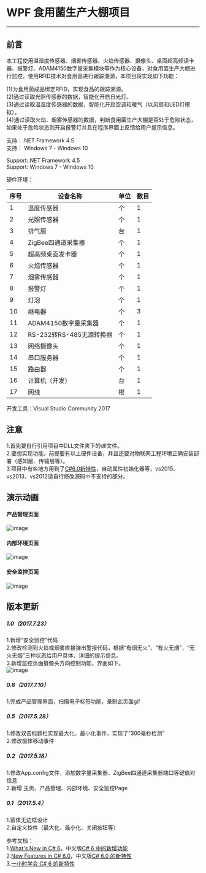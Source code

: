 # WPF 食用菌生产大棚项目
---
## 前言
本工程使用温湿度传感器、烟雾传感器、火焰传感器、摄像头、桌面超高频读卡器、报警灯、ADAM4150数字量采集模块等作为核心设备，对食用菌生产大棚进行监控，使用RFID技术对食用菌进行跟踪溯源，本项目将实现如下功能：<br>

(1)为食用菌成品绑定RFID，实现食品的跟踪溯源。<br>
(2)通过读取光照传感器的数据，智能化开启日光灯。<br>
(3)通过读取温湿度传感器的数据，智能化开启空调和暖气（以风扇和LED灯模拟）。<br>
(4)通过读取火焰、烟雾传感器的数据，判断食用菌生产大棚是否处于危险状态，如果处于危险状态则开启报警灯并且在程序界面上反馈给用户提示信息。

支持：.NET Framework 4.5<br>
支持： Windows 7 - Windows 10<br>

Support:.NET Framework 4.5<br>
Support: Windows 7 - Windows 10

硬件环境：<br>

序号 | 设备名称 | 单位 | 数目
---|---|---|---
1 | 温度传感器 | 个 | 1
2 | 光照传感器 | 个 | 1
3 | 排气扇 | 台 | 1
4 | ZigBee四通道采集器 | 个 | 1
5 | 超高频桌面发卡器 | 个 | 1
6 | 火焰传感器 | 个 | 1
7 | 烟雾传感器 | 个 | 1
8 | 报警灯 | 个 | 1
9 | 灯泡 | 个 | 1
10 | 继电器 | 个 | 3
11 | ADAM4150数字量采集器 | 个 | 1
12 | RS-232转RS-485无源转换器 | 个 | 1
13 | 网络摄像头 | 个 | 1
14 | 串口服务器 | 个 | 1
15 | 路由器 | 个 | 1
16 | 计算机（开发） | 台 | 1
17 | 网线 | 根 | 1 

开发工具：Visual Studio Community 2017

## 注意
1.首先要自行引用项目中DLL文件夹下的dll文件。<br>
2.要想实现功能，前提要有以上硬件设备，并且还要对物联网工程环境正确安装部署（感知层、传输层等）。<br>
3.项目中有些地方用到了[C#6.0新特性](https://docs.microsoft.com/en-us/dotnet/csharp/whats-new/csharp-6)，自动属性初始化器等，vs2015、vs2013、vs2012请自行修改源码中不支持的部分。<br>

## 演示动画

#### 产品管理页面
![image](https://github.com/hongjiapeng/EdibleFungusGreenhouse/blob/master/screenshot/management.gif)   
#### 内部环境页面
![image](https://github.com/hongjiapeng/EdibleFungusGreenhouse/blob/master/screenshot/environment.gif)   
#### 安全监控页面
![image](https://github.com/hongjiapeng/EdibleFungusGreenhouse/blob/master/screenshot/monitor.gif)



## 版本更新

##### 1.0（2017.7.23）
1.新增“安全监控”代码<br>
2.修改检测到火焰或烟雾直接弹出警报代码，根据“有烟无火”、“有火无烟”，“无火无烟”三种状态给用户具体、详细的提示信息。<br>
3.新增监控页面摄像头方向控制功能，界面如下。<br>
![image](https://github.com/hongjiapeng/EdibleFungusGreenhouse/blob/master/screenshot/dir_control.png) 

##### 0.8（2017.7.10）
1.完成产品管理界面，扫描电子标签功能，录制此页面gif<br>

##### 0.5（2017.5.28）
1.修改双击标题栏实现最大化、最小化事件，实现了“300毫秒检测”<br>
2.修改窗体移动事件<br>

##### 0.2（2017.5.18）

1.修改App.config文件，添加数字量采集器、ZigBee四通道采集器端口等键值对信息<br>
2.新增 主页、产品管理、内部环境、安全监控Page

##### 0.1（2017.5.4）
1.窗体无边框设计<br>
2.自定义控件（最大化、最小化、关闭按钮等）<br>


参考文档：<br>
1.[What's New in C# 6](https://docs.microsoft.com/en-us/dotnet/csharp/whats-new/csharp-6)，中文版[C# 6 中的新增功能](https://docs.microsoft.com/zh-cn/dotnet/csharp/whats-new/csharp-6) <br>
2.[New Features in C# 6.0](https://www.codeproject.com/Articles/874205/New-features-in-Csharp)，中文版[C# 6.0 的新特性](https://www.oschina.net/translate/new-features-in-csharp)<br>
3.[一小时学会 C# 6 的新特性](http://blog.jobbole.com/96860/)

